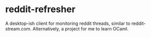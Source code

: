 # reddit-refresher

A desktop-ish client for monitoring reddit threads, similar to reddit-stream.com. Alternatively, a project for me to learn OCaml.
